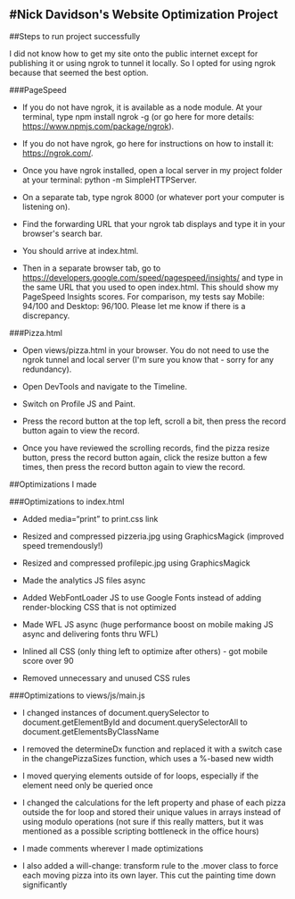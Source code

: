 #Nick Davidson's Website Optimization Project
---------------------------------------------

##Steps to run project successfully

I did not know how to get my site onto the public internet except for publishing it or using ngrok to tunnel it locally. So I opted for using ngrok because that seemed the best option.

###PageSpeed

- If you do not have ngrok, it is available as a node module. At your terminal, type npm install ngrok -g (or go here for more details: https://www.npmjs.com/package/ngrok).

- If you do not have ngrok, go here for instructions on how to install it: https://ngrok.com/.

- Once you have ngrok installed, open a local server in my project folder at your terminal: python -m SimpleHTTPServer.

- On a separate tab, type ngrok 8000 (or whatever port your computer is listening on).

- Find the forwarding URL that your ngrok tab displays and type it in your browser's search bar.

- You should arrive at index.html.

- Then in a separate browser tab, go to https://developers.google.com/speed/pagespeed/insights/ and type in the same URL that you used to open index.html. This should show my PageSpeed Insights scores. For comparison, my tests say Mobile: 94/100 and Desktop: 96/100. Please let me know if there is a discrepancy.

###Pizza.html

- Open views/pizza.html in your browser. You do not need to use the ngrok tunnel and local server (I'm sure you know that - sorry for any redundancy).

- Open DevTools and navigate to the Timeline.

- Switch on Profile JS and Paint.

- Press the record button at the top left, scroll a bit, then press the record button again to view the record.

- Once you have reviewed the scrolling records, find the pizza resize button, press the record button again, click the resize button a few times, then press the record button again to view the record.


##Optimizations I made

###Optimizations to index.html

- Added media=“print” to print.css link

- Resized and compressed pizzeria.jpg using GraphicsMagick (improved speed tremendously!)

- Resized and compressed profilepic.jpg using GraphicsMagick

- Made the analytics JS files async

- Added WebFontLoader JS to use Google Fonts instead of adding render-blocking CSS that is not optimized

- Made WFL JS async (huge performance boost on mobile making JS async and delivering fonts thru WFL)

- Inlined all CSS (only thing left to optimize after others) - got mobile score over 90

- Removed unnecessary and unused CSS rules

###Optimizations to views/js/main.js

- I changed instances of document.querySelector to document.getElementById and document.querySelectorAll to document.getElementsByClassName

- I removed the determineDx function and replaced it with a switch case in the changePizzaSizes function, which uses a %-based new width

- I moved querying elements outside of for loops, especially if the element need only be queried once

- I changed the calculations for the left property and phase of each pizza outside the for loop and stored their unique values in arrays instead of using modulo operations (not sure if this really matters, but it was mentioned as a possible scripting bottleneck in the office hours)

- I made comments wherever I made optimizations

- I also added a will-change: transform rule to the .mover class to force each moving pizza into its own layer. This cut the painting time down significantly